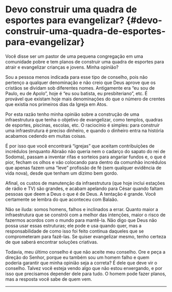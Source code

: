 # Devo construir uma quadra de esportes para evangelizar? {#devo-construir-uma-quadra-de-esportes-para-evangelizar}

Você disse ser um pastor de uma pequena congregação em uma comunidade pobre e tem planos de construir uma quadra de esportes para atrair e evangelizar crianças e jovens. Minha opinião?

Sou a pessoa menos indicada para esse tipo de conselho, pois não pertenço a qualquer denominação e não creio que Deus aprove que os cristãos se dividam sob diferentes nomes. Antigamente era “eu sou de Paulo, eu de Apolo”, hoje é “eu sou batista, eu presbiteriano”, etc. É provável que existam hoje mais denominações do que o número de crentes que existia nos primeiros dias da Igreja em Atos.

Por esta razão tenho minha opinião sobre a construção de uma infraestrutura que tenha o objetivo de evangelizar, como templos, quadras de esportes, piscinas, escolas, etc. O raciocínio é simples: para construir uma infraestrutura é preciso dinheiro, e quando o dinheiro entra na história acabamos cedendo em muitas coisas.

É por isso que você encontrará “igrejas” que aceitam contribuições de incrédulos (enquanto Abraão não queria nem o cadarço do sapato do rei de Sodoma), passam a inventar rifas e sorteios para angariar fundos e, o que é pior, fecham os olhos e vão colocando para dentro da comunhão incrédulos que apenas fazem uma “leve” profissão de fé (sem qualquer evidência de vida nova), desde que tenham um dízimo bem gordo.

Afinal, os custos de manutenção da infraestrutura (que hoje inclui estações de rádio e TV) são grandes, e acabam apelando para César quando faltam pessoas que deem a Deus o que é de Deus. A tentação é grande. Você certamente se lembra do que aconteceu com Balaão.

Não se iluda: somos homens, falhos e inclinados a errar. Quanto maior a infraestrutura que se constrói com a melhor das intenções, maior o risco de fazermos acordos com o mundo para mantê-la. Não digo que Deus não possa usar essas estruturas; ele pode e usa quando quer, mas a responsabilidade de como isso foi feito continua daqueles que se comprometeram para fazê-las. Se quiser evangelizar mesmo, tenho certeza de que saberá encontrar soluções criativas.

Todavia, meu último conselho é que não aceite meu conselho. Ore e peça a direção do Senhor, porque eu também sou um homem falho e quem poderia garantir que minha opinião seja a correta? É dele que deve vir o conselho. Talvez você esteja vendo algo que não estou enxergando, e por isso que precisamos depender dele para tudo. O homem pode fazer planos, mas a resposta você sabe de quem vem.

*****
